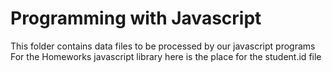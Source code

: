 # Programming with Javascript #

This folder contains data files to be processed by our javascript programs
For the Homeworks javascript library here is the place for the student.id file
